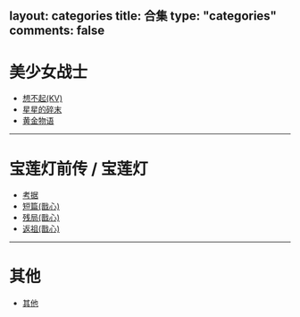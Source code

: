 layout: categories
title: 合集
type: "categories"
comments: false
---

# 美少女战士
<!-- - [相拥过(KV)](/categories/相拥过/) -->
- [想不起(KV)](/categories/想不起/)
- [星星的碎末](/categories/星星的碎末/)
- [黄金物语](/categories/黄金物语/)
<!-- - [神知道的麻布十番](/categories/神知道的麻布十番/)  -->

---
# 宝莲灯前传 / 宝莲灯
- [考据](/categories/考据/)
- [短篇(戬心)](/categories/戬心短篇/)
- [残局(戬心)](/categories/残局/)
- [返祖(戬心)](/categories/返祖/)

---
# 其他
- [其他](/categories/其他/)